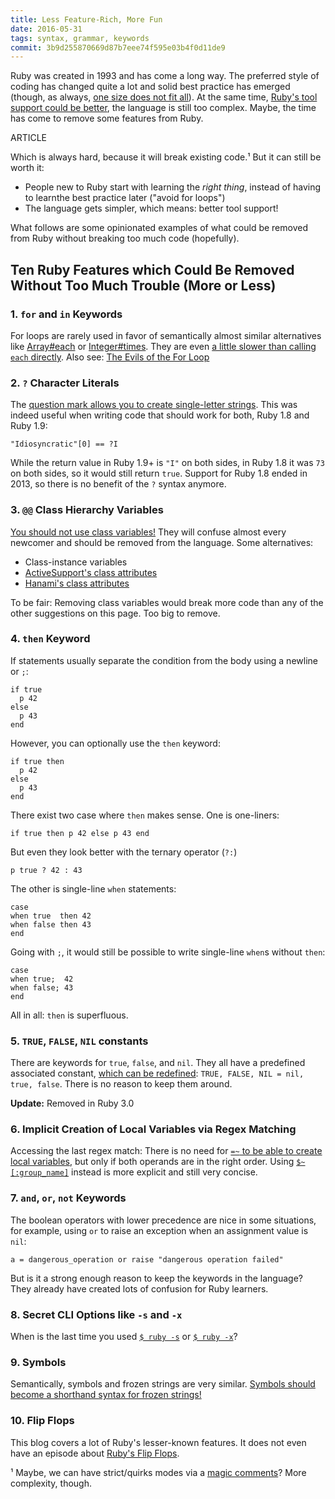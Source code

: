 ```yaml
---
title: Less Feature-Rich, More Fun
date: 2016-05-31
tags: syntax, grammar, keywords
commit: 3b9d255870669d87b7eee74f595e03b4f0d11de9
---
```


Ruby was created in 1993 and has come a long way. The preferred style of coding has changed quite a lot and solid best practice has emerged (though, as always, [one size does not fit all](http://relaxed.ruby.style/)). At the same time, [Ruby's tool support could be better](/1-test-highlights.html), the language is still too complex. Maybe, the time has come to remove some features from Ruby.

ARTICLE

Which is always hard, because it will break existing code.¹ But it can still be worth it:

- People new to Ruby start with learning the *right thing*, instead of having to learnthe best practice later ("avoid for loops")
- The language gets simpler, which means: better tool support!

What follows are some opinionated examples of what could be removed from Ruby without breaking too much code (hopefully).

## Ten Ruby Features which Could Be Removed Without Too Much Trouble (More or Less)

### 1. `for` and `in` Keywords

For loops are rarely used in favor of semantically almost similar alternatives like [Array#each](https://ruby-doc.org/core/Array.html#method-i-each) or [Integer#times](https://ruby-doc.org/core/Integer.html#method-i-times). They are even [a little slower than calling `each` directly](https://github.com/JuanitoFatas/fast-ruby#enumerableeach-vs-for-loop-code). Also see: [The Evils of the For Loop](http://graysoftinc.com/early-steps/the-evils-of-the-for-loop)

### 2. `?` Character Literals

The [question mark allows you to create single-letter strings](/33-too-expressive.html#question-mark-4-syntactical-meanings). This was indeed useful when writing code that should work for both, Ruby 1.8 and Ruby 1.9:

    "Idiosyncratic"[0] == ?I

While the return value in Ruby 1.9+ is `"I"` on both sides, in Ruby 1.8 it was `73` on both sides, so it would still return `true`. Support for Ruby 1.8 ended in 2013, so there is no benefit of the `?` syntax anymore.

### 3. `@@` Class Hierarchy Variables

[You should not use class variables!](http://makandracards.com/makandra/14229-the-many-gotchas-of-ruby-class-variables) They will confuse almost every newcomer and should be removed from the language. Some alternatives:

- Class-instance variables
- [ActiveSupport's class attributes](http://guides.rubyonrails.org/active_support_core_extensions.html#class-attributes)
- [Hanami's class attributes](https://github.com/hanami/utils/blob/master/lib/hanami/utils/class_attribute.rb)

To be fair: Removing class variables would break more code than any of the other suggestions on this page. Too big to remove.

### 4. `then` Keyword

If statements usually separate the condition from the body using a newline or `;`:

    if true
      p 42
    else
      p 43
    end

However, you can optionally use the `then` keyword:

    if true then
      p 42
    else
      p 43
    end

There exist two case where `then` makes sense. One is one-liners:

    if true then p 42 else p 43 end

But even they look better with the ternary operator (`?:`)

    p true ? 42 : 43

The other is single-line `when` statements:

    case
    when true  then 42
    when false then 43
    end

Going with `;`, it would still be possible to write single-line `when`s without `then`:

    case
    when true;  42
    when false; 43
    end

All in all: `then` is superfluous.

### 5. `TRUE`, `FALSE`, `NIL` constants

There are keywords for `true`, `false`, and `nil`. They all have a predefined associated constant, [which can be redefined](/45-constant-shuffle.html): `TRUE, FALSE, NIL = nil, true, false`. There is no reason to keep them around.

**Update:** Removed in Ruby 3.0

### 6. Implicit Creation of Local Variables via Regex Matching

Accessing the last regex match: There is no need for [`=~` to be able to create local variables](/14-meeting-some-locals.html#implicit-local-variables-through-regex-matching), but only if both operands are in the right order. Using [`$~[:group_name]`](https://idiosyncratic-ruby.com/60-escape-back-referencing.html) instead is more explicit and still very concise.

### 7. `and`, `or`, `not` Keywords

The boolean operators with lower precedence are nice in some situations, for example, using `or` to raise an exception when an assignment value is `nil`:

    a = dangerous_operation or raise "dangerous operation failed"

But is it a strong enough reason to keep the keywords in the language? They already have created lots of confusion for Ruby learners.

### 8. Secret CLI Options like `-s` and `-x`

When is the last time you used [`$ ruby -s`](/7-easier-switching.html) or [`$ ruby -x`](/22-literate-ruby.html)?

### 9. Symbols

Semantically, symbols and frozen strings are very similar. [Symbols should become a shorthand syntax for frozen strings!](https://speakerdeck.com/sferik/symbols)

### 10. Flip Flops

This blog covers a lot of Ruby's lesser-known features. It does not even have an episode about [Ruby's Flip Flops](https://www.google.com/search?tbm=isch&q=ruby%20flip%20flops).

¹ Maybe, we can have strict/quirks modes via a [magic comments](/58-magic-instructions.html)? More complexity, though.
